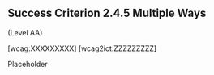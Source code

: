## Success Criterion 2.4.5 Multiple Ways

(Level AA)

[wcag:XXXXXXXXX]
[wcag2ict:ZZZZZZZZZ]

Placeholder

